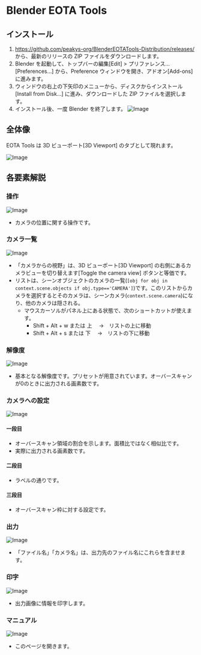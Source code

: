 # Blender EOTA Tools
## インストール
1. https://github.com/peakys-org/BlenderEOTATools-Distribution/releases/ から、最新のリリースの ZIP ファイルをダウンロードします。
2. Blender を起動して、トップバーの編集[Edit] >  プリファレンス...[Preferences…] から、Preference ウィンドウを開き、アドオン[Add-ons] に進みます。
3. ウィンドウの右上の下矢印のメニューから、ディスクからインストール[Install from Disk...] に進み、ダウンロードした ZIP ファイルを選択します。
4. インストール後、一度 Blender を終了します。
![Image](https://github.com/user-attachments/assets/b3ef59cf-718b-4789-8b2a-24d2b850a32b)

## 全体像
EOTA Tools は 3D ビューポート[3D Viewport] のタブとして現れます。

![Image](https://github.com/user-attachments/assets/e7b61ac5-db5e-41c5-92f3-b21933e263cc)

## 各要素解説

### 操作
![Image](https://github.com/user-attachments/assets/75a62976-96d0-43c2-b7b8-e5dcb3c64b2a)

- カメラの位置に関する操作です。

### カメラ一覧
![Image](https://github.com/user-attachments/assets/e3427057-935d-4450-a427-f5b6e96181d7)

- 「カメラからの視野」は、3D ビューポート[3D Viewport] の右側にあるカメラビューを切り替えます[Toggle the camera view] ボタンと等価です。
- リストは、シーンオブジェクトのカメラの一覧(`[obj for obj in context.scene.objects if obj.type=='CAMERA']`)です。このリストからカメラを選択するとそのカメラは、シーンカメラ(`context.scene.camera`)になり、他のカメラは隠される。
  - マウスカーソルがパネル上にある状態で、次のショートカットが使えます。
    - Shift + Alt + w  または 上　 →　リストの上に移動
    - Shift + Alt + s  または 下　 →　リストの下に移動

### 解像度
![Image](https://github.com/user-attachments/assets/f4ea4cda-af88-45ae-b78c-232c7c9871ed)

- 基本となる解像度です。プリセットが用意されています。オーバースキャンが0のときに出力される画素数です。

### カメラへの設定
![Image](https://github.com/user-attachments/assets/bbcc2391-608e-434c-9669-9d1d6805593f)

#### 一段目
- オーバースキャン領域の割合を示します。面積比ではなく相似比です。
- 実際に出力される画素数です。

#### 二段目
- ラベルの通りです。

#### 三段目
- オーバースキャン枠に対する設定です。

### 出力
![Image](https://github.com/user-attachments/assets/154bb9af-86e6-4fa7-9f88-c3a51f389767)

- 「ファイル名」「カメラ名」は、出力先のファイル名にこれらを含ませます。

### 印字
![Image](https://github.com/user-attachments/assets/cabef2a5-9e85-486a-ae60-5c069bd0981b)

- 出力画像に情報を印字します。

### マニュアル
![Image](https://github.com/user-attachments/assets/951bdc06-3154-4640-b573-39037b00d308)

- このページを開きます。
